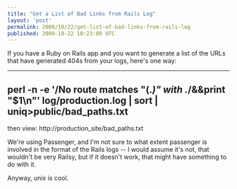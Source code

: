 ```yaml
---
title: "Get a List of Bad Links from Rails Log"
layout: 'post'
permalink: 2009/10/22/get-list-of-bad-links-from-rails-log
published: 2009-10-22 10:23:00 UTC
---
```

If you have a Ruby on Rails app and you want to generate a list of the URLs that have generated 404s from your logs, here's one way:

---
perl -n -e '/No route matches &quot;(.*)&quot; with .*/&amp;&amp;print &quot;$1\n&quot;' log/production.log | sort | uniq&gt;public/bad_paths.txt
---

then view:
http://production_site/bad_paths.txt

We're using Passenger, and I'm not sure to what extent passenger is involved in the format of the Rails logs -- I would assume it's not, that wouldn't be very Railsy, but if it doesn't work, that might have something to do with it.

Anyway, unix is cool.
